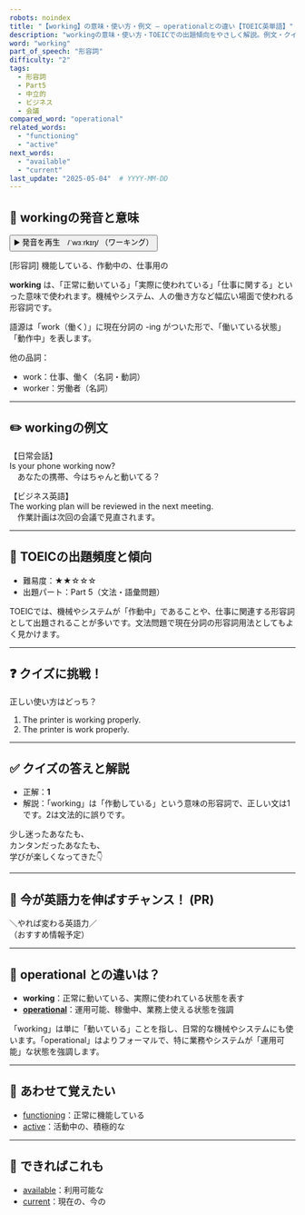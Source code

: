 ```yaml
---
robots: noindex
title: "【working】の意味・使い方・例文 ― operationalとの違い【TOEIC英単語】"
description: "workingの意味・使い方・TOEICでの出題傾向をやさしく解説。例文・クイズ付きでoperationalとの違いもわかりやすく学べます。"
word: "working"
part_of_speech: "形容詞"
difficulty: "2"
tags:
  - 形容詞
  - Part5
  - 中立的
  - ビジネス
  - 会議
compared_word: "operational"
related_words:
  - "functioning"
  - "active"
next_words:
  - "available"
  - "current"
last_update: "2025-05-04"  # YYYY-MM-DD
---
```


## 🔰 workingの発音と意味

<button class="play-audio" onclick="playTTS('working')">
  <span class="play-audio-main">
    ▶️ 発音を再生　/ˈwɜːrkɪŋ/
  </span>
  <span class="play-audio-sub">
    （ワーキング）
  </span>
</button>

[形容詞] 機能している、作動中の、仕事用の

**working** は、「正常に動いている」「実際に使われている」「仕事に関する」といった意味で使われます。機械やシステム、人の働き方など幅広い場面で使われる形容詞です。

語源は「work（働く）」に現在分詞の -ing がついた形で、「働いている状態」「動作中」を表します。

他の品詞：  
- work：仕事、働く（名詞・動詞）
- worker：労働者（名詞）

---

## ✏️ workingの例文

【日常会話】  
Is your phone working now?  
　あなたの携帯、今はちゃんと動いてる？

【ビジネス英語】  
The working plan will be reviewed in the next meeting.  
　作業計画は次回の会議で見直されます。

---

## 🎯 TOEICの出題頻度と傾向

- 難易度：★★☆☆☆
- 出題パート：Part 5（文法・語彙問題）

TOEICでは、機械やシステムが「作動中」であることや、仕事に関連する形容詞として出題されることが多いです。文法問題で現在分詞の形容詞用法としてもよく見かけます。

---

## ❓ クイズに挑戦！

正しい使い方はどっち？

1. The printer is working properly.  
2. The printer is work properly.

---

## ✅ クイズの答えと解説

- 正解：**1**
- 解説：「working」は「作動している」という意味の形容詞で、正しい文は1です。2は文法的に誤りです。

少し迷ったあなたも、  
カンタンだったあなたも、  
学びが楽しくなってきた👇️

---

## 🚀 今が英語力を伸ばすチャンス！ (PR)

<div class="info-center">
＼やれば変わる英語力／<br>  
（おすすめ情報予定）
</div>

---

## 🤔  operational との違いは？

- **working**：正常に動いている、実際に使われている状態を表す
- **[operational](/operational)**：運用可能、稼働中、業務上使える状態を強調

「working」は単に「動いている」ことを指し、日常的な機械やシステムにも使います。「operational」はよりフォーマルで、特に業務やシステムが「運用可能」な状態を強調します。

---

## 🧩 あわせて覚えたい

- [functioning](/functioning)：正常に機能している
- [active](/active)：活動中の、積極的な

---

## 📖 できればこれも

- [available](/available)：利用可能な
- [current](/current)：現在の、今の

<!-- cvid: aid43_bid28 -->
